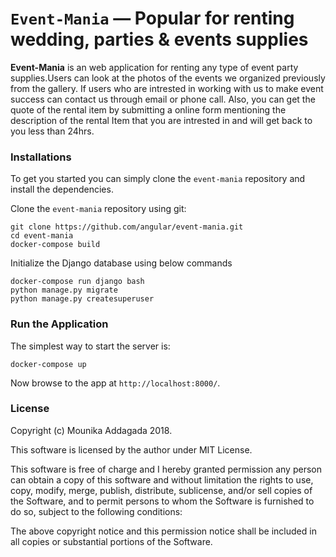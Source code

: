 # `Event-Mania` — Popular for renting wedding, parties & events supplies

**Event-Mania** is an web application for renting any type of event party supplies.Users can look at the photos of the events we organized previously from the gallery. If users who are intrested in working with us to make event success can contact us through email or phone call. Also, you can get the quote of the rental item by submitting a online form mentioning the description of the rental Item that you are intrested in and will get back to you less than 24hrs.

### Installations

To get you started you can simply clone the `event-mania` repository and install the dependencies.

Clone the `event-mania` repository using git:

```
git clone https://github.com/angular/event-mania.git
cd event-mania
docker-compose build
```

Initialize the Django database using below commands

```
docker-compose run django bash
python manage.py migrate
python manage.py createsuperuser
```

### Run the Application

The simplest way to start the server is:

```
docker-compose up
```

Now browse to the app at `http://localhost:8000/`.

### License

Copyright (c) Mounika Addagada 2018.

This software is licensed by the author under MIT License.

This software is free of charge and I hereby granted permission any person can obtain a copy of this software and without limitation the rights to use, copy, modify, merge, publish, distribute, sublicense, and/or sell copies of the Software, and to permit persons to whom the Software is furnished to do so, subject to the following conditions:

The above copyright notice and this permission notice shall be included in all copies or substantial portions of the Software.
